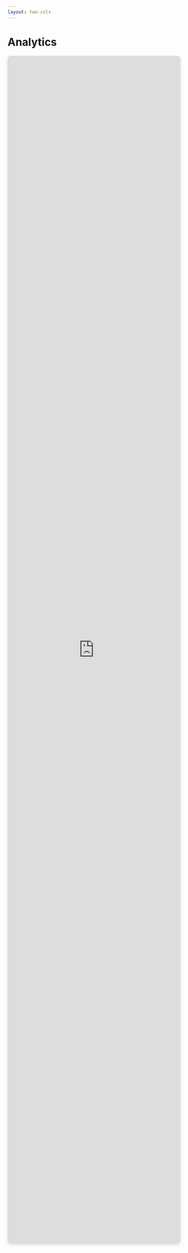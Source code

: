 ```yaml
---
layout: two-cols
---
```


# Analytics
<div class="center-container">
  <iframe 
    src="https://app.powerbi.com/view?r=eyJrIjoiYjE1OTJkMjItZDFkZi00YjhjLTkwN2MtODU1N2ZmNDE5OTEyIiwidCI6ImJmNDlkMzdjLTE0YWQtNDU0MS1iNDA1LTQxOWZlM2Q1NjYzYSJ9" 
    frameborder="0" 
    allowfullscreen>
  </iframe>
</div>

<style scoped>
.center-container {
  display: flex;
  justify-content: top;
  align-items: left;
  width: 100%;
  height: 100%; /* This makes it fill the available slide area */
}

.center-container iframe {
  width: 90%; /* Adjust width as needed */
  height: 80%; /* Adjust height as needed */
  border: 1px solid #ddd;
  border-radius: 8px;
  box-shadow: 0 4px 8px rgba(0,0,0,0.1);
}
</style>

::right::

<div class="space-y-6" v-click>

## Strategic Advantage
- First-mover market positioning
- 12-18 month competitive edge
- Brand leadership establishment

</div>

<div class="space-y-6" v-click>

## Business Impact
- 90% reduction in administrative work
- Improved tenant satisfaction
- Higher owner retention rates

</div>

<div class="space-y-6" v-click>

## Next Steps
- Schedule product demonstration
- Identify pilot implementation
- Begin strategic planning

</div>